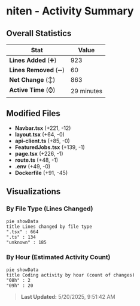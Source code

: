 # niten - Activity Summary 

## Overall Statistics

| Stat                   | Value                                                             |
| ---------------------- | ----------------------------------------------------------------- |
| **Lines Added** (➕)   | 923                                          |
| **Lines Removed** (➖) | 60                                        |
| **Net Change** (↕)    | 863                |
| **Active Time** (⌚)   | 29 minutes |


## Modified Files
- **Navbar.tsx** (+221, -12)
- **layout.tsx** (+64, -0)
- **api-client.ts** (+85, -0)
- **FeaturedJobs.tsx** (+139, -1)
- **page.tsx** (+226, -1)
- **route.ts** (+48, -1)
- **.env** (+49, -0)
- **Dockerfile** (+91, -45)

## Visualizations

### By File Type (Lines Changed)

```mermaid
pie showData
title Lines changed by file type
".tsx" : 664
".ts" : 134
"unknown" : 185
```

### By Hour (Estimated Activity Count)

```mermaid
pie showData
title Coding activity by hour (count of changes)
"08h" : 2
"09h" : 20
```


> **Last Updated:** 5/20/2025, 9:51:42 AM